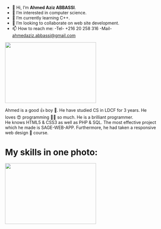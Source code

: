 - 👋 Hi, I’m <strong>Ahmed Aziz ABBASSI</strong>.
- 👀 I’m interested in computer science. 
- 🌱 I’m currently learning C++.
- 💞️ I’m looking to collaborate on web site development.
- 📫 How to reach me: -Tel- +216 20 258 316 -Mail- ahmedaziz.abbassi@gmail.com

<img style="width: 300px; height: 200px; text-align: center;" src="https://user-images.githubusercontent.com/77698923/174256531-2689492a-bbc9-49dc-aeb0-5964685361ab.png">

<!--   ![image](https://user-images.githubusercontent.com/77698923/174256531-2689492a-bbc9-49dc-aeb0-5964685361ab.png) -->

Ahmed is a good 👍 boy 👦.
He have studied CS in LDCF for 3 years.
He loves 😍 programming 👨‍💻 so much.
He is a brilliant programmer.</br>
He knows HTML5 & CSS3 as well as PHP & SQL. The most effective project which he made is SAGE-WEB-APP. Furthermore, he had taken a responsive web design 🎨 course.

<h1>My skills in one photo:</h1>

<img style="width: 300px; height: 200px;" src="https://user-images.githubusercontent.com/77698923/174256464-e00c2c6e-e9ee-4090-a879-be86bfc61c04.png">


<!-- <div style="width: 300px; height: 200px;">
  ![image](https://user-images.githubusercontent.com/77698923/174256464-e00c2c6e-e9ee-4090-a879-be86bfc61c04.png)
</div> -->

<!---
ahmed-99882/ahmed-99882 is a ✨ special ✨ repository because its `README.md` (this file) appears on your GitHub profile.
You can click the Preview link to take a look at your changes.
--->
